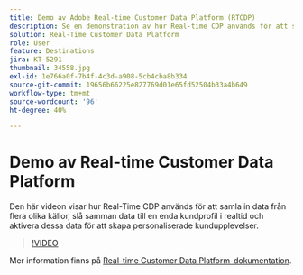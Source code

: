 ```yaml
---
title: Demo av Adobe Real-time Customer Data Platform (RTCDP)
description: Se en demonstration av hur Real-time CDP används för att samla in data från flera olika källor, slå samman dessa data till en enda kundprofil i realtid och aktivera dessa data för att skapa personanpassade kundupplevelser.
solution: Real-Time Customer Data Platform
role: User
feature: Destinations
jira: KT-5291
thumbnail: 34558.jpg
exl-id: 1e766a0f-7b4f-4c3d-a908-5cb4cba8b334
source-git-commit: 19656b66225e827769d01e65fd52504b33a4b649
workflow-type: tm+mt
source-wordcount: '96'
ht-degree: 40%

---
```


# Demo av Real-time Customer Data Platform

Den här videon visar hur Real-Time CDP används för att samla in data från flera olika källor, slå samman data till en enda kundprofil i realtid och aktivera dessa data för att skapa personaliserade kundupplevelser.

>[!VIDEO](https://video.tv.adobe.com/v/34558?quality=12&learn=on)


Mer information finns på [Real-time Customer Data Platform-dokumentation](https://experienceleague.adobe.com/docs/experience-platform/rtcdp/overview.html?lang=sv).